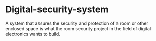 # Digital-security-system
A system that assures the security and protection of a room or other enclosed space is what the room security project in the field of digital electronics wants to build.
